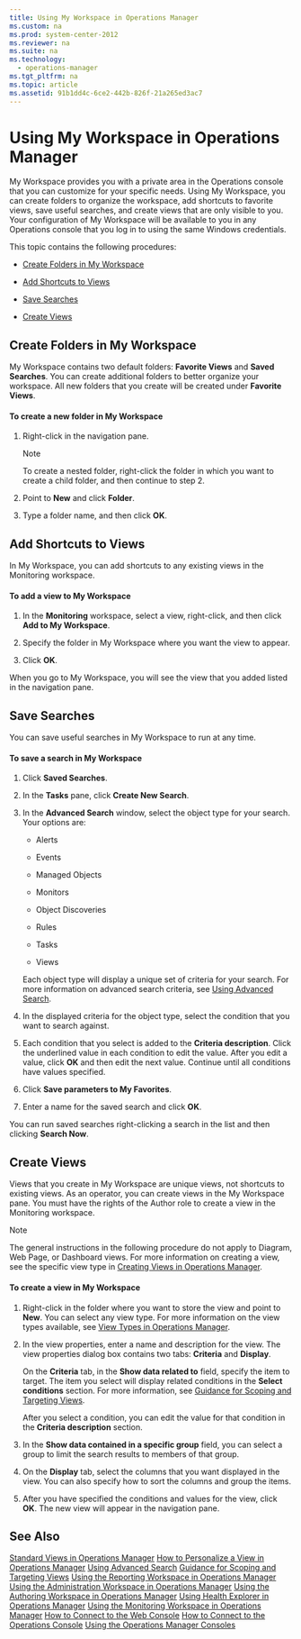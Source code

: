 ```yaml
---
title: Using My Workspace in Operations Manager
ms.custom: na
ms.prod: system-center-2012
ms.reviewer: na
ms.suite: na
ms.technology: 
  - operations-manager
ms.tgt_pltfrm: na
ms.topic: article
ms.assetid: 91b1dd4c-6ce2-442b-826f-21a265ed3ac7
---
```

# Using My Workspace in Operations Manager
My Workspace provides you with a private area in the Operations console that you can customize for your specific needs.  Using My Workspace, you can create folders to organize the workspace, add shortcuts to favorite views, save useful searches, and create views that are only visible to you. Your configuration of My Workspace will be available to you in any Operations console that you log in to using the same Windows credentials.

This topic contains the following procedures:

-   [Create Folders in My Workspace](../Topic/Using-My-Workspace-in-Operations-Manager.md#bkmk_createfoldersinmyworkspace)

-   [Add Shortcuts to Views](../Topic/Using-My-Workspace-in-Operations-Manager.md#BKMK_AddShortcutstoViews)

-   [Save Searches](../Topic/Using-My-Workspace-in-Operations-Manager.md#bkmk_savesearches)

-   [Create Views](../Topic/Using-My-Workspace-in-Operations-Manager.md#bkmk_createviews)

## <a name="bkmk_createfoldersinmyworkspace"></a>Create Folders in My Workspace
My Workspace contains two default folders: **Favorite Views** and **Saved Searches**. You can create additional folders to better organize your workspace. All new folders that you create will be created under **Favorite Views**.

#### To create a new folder in My Workspace

1.  Right\-click in the navigation pane.

    > [!NOTE]
    > To create a nested folder, right\-click the folder in which you want to create a child folder, and then continue to step 2.

2.  Point to **New** and click **Folder**.

3.  Type a folder name, and then click **OK**.

## <a name="BKMK_AddShortcutstoViews"></a>Add Shortcuts to Views
In My Workspace, you can add shortcuts to any existing views in the Monitoring workspace.

#### To add a view to My Workspace

1.  In the **Monitoring** workspace, select a view, right\-click, and then click **Add to My Workspace**.

2.  Specify the folder in My Workspace where you want the view to appear.

3.  Click **OK**.

When you go to My Workspace, you will see the view that you added listed in the navigation pane.

## <a name="bkmk_savesearches"></a>Save Searches
You can save useful searches in My Workspace to run at any time.

#### To save a search in My Workspace

1.  Click **Saved Searches**.

2.  In the **Tasks** pane, click **Create New Search**.

3.  In the **Advanced Search** window, select the object type for your search. Your options are:

    -   Alerts

    -   Events

    -   Managed Objects

    -   Monitors

    -   Object Discoveries

    -   Rules

    -   Tasks

    -   Views

    Each object type will display a unique set of criteria for your search. For more information on advanced search criteria, see [Using Advanced Search](../Topic/Using-Advanced-Search.md).

4.  In the displayed criteria for the object type, select the condition that you want to search against.

5.  Each condition that you select is added to the **Criteria description**. Click the underlined value in each condition to edit the value. After you edit a value, click **OK** and then edit the next value. Continue until all conditions have values specified.

6.  Click **Save parameters to My Favorites**.

7.  Enter a name for the saved search and click **OK**.

You can run saved searches right\-clicking a search in the list and then clicking **Search Now**.

## <a name="bkmk_createviews"></a>Create Views
Views that you create in My Workspace are unique views, not shortcuts to existing views. As an operator, you can create views in the My Workspace pane. You must have the rights of the Author role to create a view in the Monitoring workspace.

> [!NOTE]
> The general instructions in the following procedure do not apply to Diagram, Web Page, or Dashboard views. For more information on creating a view, see the specific view type in [Creating Views in Operations Manager](../Topic/Creating-Views-in-Operations-Manager.md).

#### To create a view in My Workspace

1.  Right\-click in the folder where you want to store the view and point to **New**. You can select any view type. For more information on the view types available, see [View Types in Operations Manager](../Topic/View-Types-in-Operations-Manager.md).

2.  In the view properties, enter a name and description for the view. The view properties dialog box contains two tabs: **Criteria** and **Display**.

    On the **Criteria** tab, in the **Show data related to** field, specify the item to target. The item you select will display related conditions in the **Select conditions** section. For more information, see [Guidance for Scoping and Targeting Views](../Topic/Guidance-for-Scoping-and-Targeting-Views.md).

    After you select a condition, you can edit the value for that condition in the **Criteria description** section.

3.  In the **Show data contained in a specific group** field, you can select a group to limit the search results to members of that group.

4.  On the **Display** tab, select the columns that you want displayed in the view. You can also specify how to sort the columns and group the items.

5.  After you have specified the conditions and values for the view, click **OK**. The new view will appear in the navigation pane.

## See Also
[Standard Views in Operations Manager](../Topic/Standard-Views-in-Operations-Manager.md)
[How to Personalize a View in Operations Manager](../Topic/How-to-Personalize-a-View-in-Operations-Manager.md)
[Using Advanced Search](../Topic/Using-Advanced-Search.md)
[Guidance for Scoping and Targeting Views](../Topic/Guidance-for-Scoping-and-Targeting-Views.md)
[Using the Reporting Workspace in Operations Manager](../Topic/Using-the-Reporting-Workspace-in-Operations-Manager.md)
[Using the Administration Workspace in Operations Manager](../Topic/Using-the-Administration-Workspace-in-Operations-Manager.md)
[Using the Authoring Workspace in Operations Manager](../Topic/Using-the-Authoring-Workspace-in-Operations-Manager.md)
[Using Health Explorer in Operations Manager](../Topic/Using-Health-Explorer-in-Operations-Manager.md)
[Using the Monitoring Workspace in Operations Manager](../Topic/Using-the-Monitoring-Workspace-in-Operations-Manager.md)
[How to Connect to the Web Console](../Topic/How-to-Connect-to-the-Web-Console.md)
[How to Connect to the Operations Console](../Topic/How-to-Connect-to-the-Operations-Console.md)
[Using the Operations Manager Consoles](../Topic/Using-the-Operations-Manager-Consoles.md)

